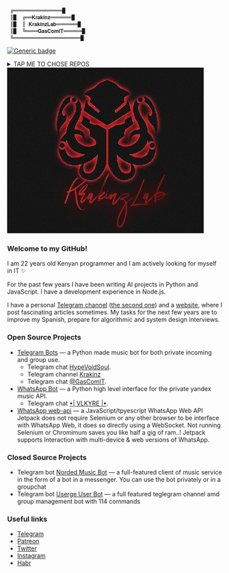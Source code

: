 ````
 ╔════════════════█
 ║█  ╔══𝐊𝐫𝐚𝐤𝐢𝐧𝐳═══════█   
 ║█  ║ 𝐊𝐫𝐚𝐤𝐢𝐧𝐳𝐋𝐚𝐛═══════█   
 ║█  ╚════𝐆𝐚𝐬𝐂𝐨𝐦𝐈𝐓══════█ 
 ╚══════════════════════█                                                   
````
[![Generic badge](https://img.shields.io/badge/Index_of-Repositories-blue.svg)](https://github.com/krakinz?tab=repositories)


<details><summary>TAP ME TO CHOSE REPOS</summary>
<p>

#### Yes, even hidden code blocks!

```python
print("hello there, this is Krankinz")
```
- [Norded](https://github.com/Krakinz/Norded) <br>
- [Vlkyre](https://github.com/Krakinz/Vlkyre) <br>
- [Sasuke](https://github.com/Krakinz/Sasuke) <br>
- [Pyrogram session maker](link.com) <br>
- [KlawRobot](https://github.com/Krakinz/Klaw-Robot) <br>
- [ScarLord](https://github.com/Krakinz/scarlord) <br>
- [April](https://github.com/Krakinz/April) <br>
- [Multibord](https://github.com/Krakinz/mainbot) <br>
- [Foreing Userge](https://github.com/GasComIT/userge) <br>

</p>
</details>

<img src="/images/87024922_1.png">


<!--- Krakinz ©2022 --->
### Welcome to my GitHub!

I am 22 years old Kenyan programmer and I am actively looking for myself in IT ✨

For the past few years I have been writing AI projects in Python and JavaScript. I have a development experience in Node.js.

I have a personal [Telegram channel](https://t.me/KrakinzC) ([the second one](https://t.me/hypevoidsoul)) and a [website](https://krakinz.repl.co/), where I post fascinating articles sometimes. My tasks for the next few years are to improve my Spanish, prepare for algorithmic and system design interviews.

### Open Source Projects

- [Telegram Bots](https://github.com/krakinz/Norded) — a Python made music bot for both private incoming and group use.
  - Telegram chat [HypeVoidSoul](https://t.me/hypevoidsoul).
  - Telegram channel [Krakinz](https://t.me/krakinzc) 
  - Telegram chat [@GasComIT](https://t.me/gascomit).
- [WhatsApp Bot](https://github.com/krakinz/Vlkyre) — a Python high level interface for the private yandex music API.
  - Telegram chat [•| VLKYRE |•](https://chat.whatsapp.com/F7P1kIbPiQHIjmD4DgVWDF).
- [WhatsApp web-api](https://github.com/gascomit/jetpack) — a JavaScript/tpyescript WhatsApp Web API Jetpack does not require Selenium or any other browser to be interface with WhatsApp Web, it does so directly using a WebSocket. Not running Selenium or Chromimum saves you like half a gig of ram..! Jetpack supports Interaction with multi-device & web versions of WhatsApp.
 

### Closed Source Projects

- Telegram bot [Norded Music Bot](https://t.me/Norded_Bit) — a full-featured client of music service in the form of a bot in a messenger. You can use the bot privately or in a groupchat
- Telegram bot [Userge User Bot](https://t.me/therubbybot) — a full featured teglegram channel amd group management bot with 114 commands

### Useful links

- [Telegram](https://t.me/qtell)
- [Patreon](https://www.patreon.com/)
- [Twitter](https://twitter.com/gascomit)
- [Instagram](https://www.instagram.com/roycebobelwillie/)
- [Habr](https://habr.com/ru/users/)
